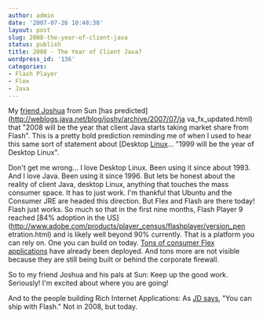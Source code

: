 ```yaml
---
author: admin
date: '2007-07-26 10:48:38'
layout: post
slug: 2008-the-year-of-client-java
status: publish
title: 2008 - The Year of Client Java?
wordpress_id: '136'
categories:
- Flash Player
- Flex
- Java
---
```


My [friend
Joshua](http://javaposse.googlegroups.com/web/FlexAndSwingCanBeFriends.JPG)
from Sun [has predicted](http://weblogs.java.net/blog/joshy/archive/2007/07/ja
va_fx_updated.html) that "2008 will be the year that client Java starts taking
market share from Flash". This is a pretty bold prediction reminding me of
when I used to hear this same sort of statement about [Desktop
[Linux](http://news.zdnet.co.uk/software/0,1000000121,2073066,00.htm)... "1999
will be the year of Desktop Linux".

Don't get me wrong... I love Desktop Linux. Been using it since about 1993.
And I love Java. Been using it since 1996. But lets be honest about the
reality of client Java, desktop Linux, anything that touches the mass consumer
space. It has to just work. I'm thankful that Ubuntu and the Consumer JRE are
headed this direction. But Flex and Flash are there today! Flash just works.
So much so that in the first nine months, Flash Player 9 reached [84% adoption
in the US](http://www.adobe.com/products/player_census/flashplayer/version_pen
etration.html) and is likely well beyond 90% currently. That is a platform you
can rely on. One you can build on today. [Tons of consumer Flex
applications](http://www.flex.org/showcase/) have already been deployed. And
tons more are not visible because they are still being built or behind the
corporate firewall.

So to my friend Joshua and his pals at Sun: Keep up the good work. Seriously!
I'm excited about where you are going!

And to the people building Rich Internet Applications: As [JD
says](http://weblogs.macromedia.com/jd/archives/2007/07/javafx_compiler.cfm),
"You can ship with Flash." Not in 2008, but today.

